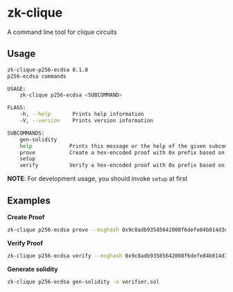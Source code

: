 # zk-clique

A command line tool for clique circuits

## Usage
```bash 
zk-clique-p256-ecdsa 0.1.0
p256-ecdsa commands

USAGE:
    zk-clique p256-ecdsa <SUBCOMMAND>

FLAGS:
    -h, --help       Prints help information
    -V, --version    Prints version information

SUBCOMMANDS:
    gen-solidity    
    help            Prints this message or the help of the given subcommand(s)
    prove           Create a hex-encoded proof with 0x prefix based on given input
    setup           
    verify          Verify a hex-encoded proof with 0x prefix based on given input

```

**NOTE**: For development usage, you should invoke `setup` at first


## Examples

**Create Proof**

```bash
zk-clique p256-ecdsa prove --msghash 0x9c8adb93585642008f6defe84b014d3db86e65ec158f32c1fe8b78974123c264 --signature 0x89e7242b7a0be99f7c668a8bdbc1fcaf6fa7562dd28538dbab4b059e9d6955c2c434593d3ccb0e7e5825effb14e251e6e5efb738d6042647ed2e2faac9191718 --pubkey 0x04cd8fdae57e9fcc6638b7e0bdf1cfe6eb4783c29ed13916f10c121c70b7173dd61291422f9ef68a1b6a7e9cccbe7cc2c0738f81a996f7e62e9094c1f80bc0d788 --output proof.bin
```

**Verify Proof**
```bash
zk-clique p256-ecdsa verify --msghash 0x9c8adb93585642008f6defe84b014d3db86e65ec158f32c1fe8b78974123c264 --signature 0x89e7242b7a0be99f7c668a8bdbc1fcaf6fa7562dd28538dbab4b059e9d6955c2c434593d3ccb0e7e5825effb14e251e6e5efb738d6042647ed2e2faac9191718 --pubkey 0x04cd8fdae57e9fcc6638b7e0bdf1cfe6eb4783c29ed13916f10c121c70b7173dd61291422f9ef68a1b6a7e9cccbe7cc2c0738f81a996f7e62e9094c1f80bc0d788 --proof proof.bin
```

**Generate solidity**
```bash
zk-clique p256-ecdsa gen-solidity -o verifier.sol
```

